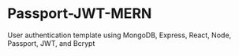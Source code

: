# Passport-JWT-MERN

User authentication template using MongoDB, Express, React, Node, Passport, JWT, and Bcrypt
